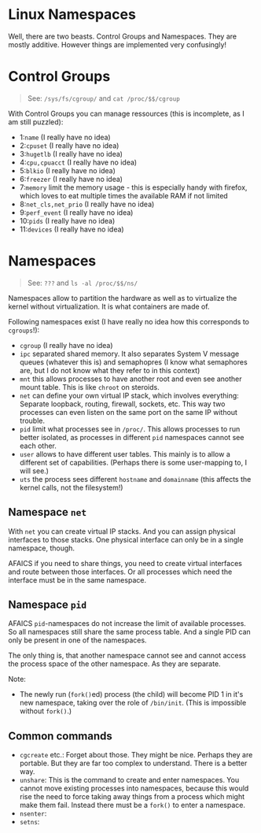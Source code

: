 # Linux Namespaces

Well, there are two beasts.  Control Groups and Namespaces.  They are mostly additive.  However things are implemented very confusingly!

# Control Groups

> See: `/sys/fs/cgroup/` and `cat /proc/$$/cgroup`

With Control Groups you can manage ressources (this is incomplete, as I am still puzzled):

- 1:`name` (I really have no idea)
- 2:`cpuset` (I really have no idea)
- 3:`hugetlb` (I really have no idea)
- 4:`cpu,cpuacct` (I really have no idea)
- 5:`blkio` (I really have no idea)
- 6:`freezer` (I really have no idea)
- 7:`memory` limit the memory usage - this is especially handy with firefox, which loves to eat multiple times the available RAM if not limited
- 8:`net_cls,net_prio` (I really have no idea)
- 9:`perf_event` (I really have no idea)
- 10:`pids` (I really have no idea)
- 11:`devices` (I really have no idea)

# Namespaces

> See: `???` and `ls -al /proc/$$/ns/`

Namespaces allow to partition the hardware as well as to virtualize the kernel without virtualization.
It is what containers are made of.

Following namespaces exist (I have really no idea how this corresponds to `cgroups`!):

- `cgroup` (I really have no idea)
- `ipc` separated shared memory.  It also separates System V message queues (whatever this is) and semaphopres (I know what semaphores are, but I do not know what they refer to in this context)
- `mnt` this allows processes to have another root and even see another mount table.  This is like `chroot` on steroids.
- `net` can define your own virtual IP stack, which involves everything:  Separate loopback, routing, firewall, sockets, etc.  This way two processes can even listen on the same port on the same IP without trouble.
- `pid` limit what processes see in `/proc/`.  This allows processes to run better isolated, as processes in different `pid` namespaces cannot see each other.
- `user` allows to have different user tables.  This mainly is to allow a different set of capabilities.  (Perhaps there is some user-mapping to, I will see.)
- `uts` the process sees different `hostname` and `domainname` (this affects the kernel calls, not the filesystem!)

## Namespace `net`

With `net` you can create virtual IP stacks.  And you can assign physical interfaces to those stacks.  One physical interface can only be in a single namespace, though.

AFAICS if you need to share things, you need to create virtual interfaces and route between those interfaces.
Or all processes which need the interface must be in the same namespace.

## Namespace `pid`

AFAICS `pid`-namespaces do not increase the limit of available processes.  So all namespaces still share the same process table.
And a single PID can only be present in one of the namespaces.

The only thing is, that another namespace cannot see and cannot access the process space of the other namespace.
As they are separate.

Note:

- The newly run (`fork()`ed) process (the child) will become PID 1 in it's new namespace, taking over the role of `/bin/init`.  (This is impossible without `fork()`.)


## Common commands

- `cgcreate` etc.:  Forget about those.  They might be nice.  Perhaps they are portable.  But they are far too complex to understand.  There is a better way.
- `unshare`: This is the command to create and enter namespaces.  You cannot move existing processes into namespaces, because this would rise the need to force taking away things from a process which might make them fail.  Instead there must be a `fork()` to enter a namespace.
- `nsenter`:
- `setns`:


